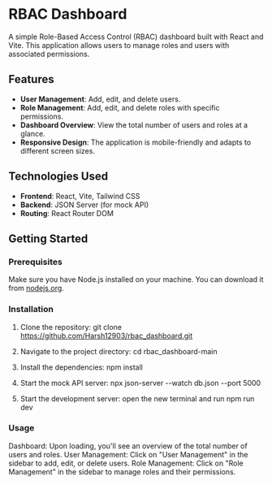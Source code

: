 # RBAC Dashboard

A simple Role-Based Access Control (RBAC) dashboard built with React and Vite. This application allows users to manage roles and users with associated permissions.

## Features

- **User Management**: Add, edit, and delete users.
- **Role Management**: Add, edit, and delete roles with specific permissions.
- **Dashboard Overview**: View the total number of users and roles at a glance.
- **Responsive Design**: The application is mobile-friendly and adapts to different screen sizes.

## Technologies Used

- **Frontend**: React, Vite, Tailwind CSS
- **Backend**: JSON Server (for mock API)
- **Routing**: React Router DOM

## Getting Started

### Prerequisites

Make sure you have Node.js installed on your machine. You can download it from [nodejs.org](https://nodejs.org/).

### Installation
1. Clone the repository:
git clone https://github.com/Harsh12903/rbac_dashboard.git

2. Navigate to the project directory:
cd rbac_dashboard-main

3. Install the dependencies:
npm install

4. Start the mock API server:
npx json-server --watch db.json --port 5000

5. Start the development server:
open the new terminal and run npm run dev

### Usage
Dashboard: Upon loading, you'll see an overview of the total number of users and roles.
User Management: Click on "User Management" in the sidebar to add, edit, or delete users.
Role Management: Click on "Role Management" in the sidebar to manage roles and their permissions.
